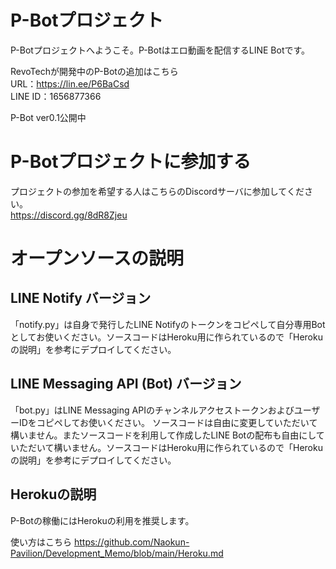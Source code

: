 # P-Botプロジェクト

P-Botプロジェクトへようこそ。P-Botはエロ動画を配信するLINE Botです。  

RevoTechが開発中のP-Botの追加はこちら  
URL：https://lin.ee/P6BaCsd  
LINE ID：1656877366   

P-Bot ver0.1公開中

# P-Botプロジェクトに参加する

プロジェクトの参加を希望する人はこちらのDiscordサーバに参加してください。  
https://discord.gg/8dR8Zjeu

# オープンソースの説明



## LINE Notify バージョン
「notify.py」は自身で発行したLINE Notifyのトークンをコピペして自分専用Botとしてお使いください。ソースコードはHeroku用に作られているので「Herokuの説明」を参考にデプロイしてください。

## LINE Messaging API (Bot) バージョン
「bot.py」はLINE Messaging APIのチャンネルアクセストークンおよびユーザーIDをコピペしてお使いください。  ソースコードは自由に変更していただいて構いません。またソースコードを利用して作成したLINE Botの配布も自由にしていただいて構いません。ソースコードはHeroku用に作られているので「Herokuの説明」を参考にデプロイしてください。

## Herokuの説明

P-Botの稼働にはHerokuの利用を推奨します。  

使い方はこちら
https://github.com/Naokun-Pavilion/Development_Memo/blob/main/Heroku.md

